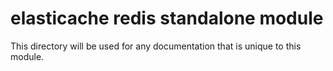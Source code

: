# elasticache redis standalone module

This directory will be used for any documentation that is unique to this module.
